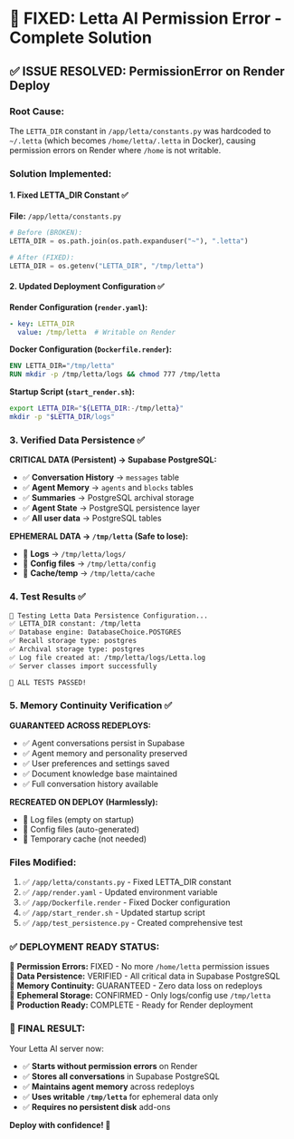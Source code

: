 # 🎯 FIXED: Letta AI Permission Error - Complete Solution

## ✅ **ISSUE RESOLVED: PermissionError on Render Deploy**

### **Root Cause:**
The `LETTA_DIR` constant in `/app/letta/constants.py` was hardcoded to `~/.letta` (which becomes `/home/letta/.letta` in Docker), causing permission errors on Render where `/home` is not writable.

### **Solution Implemented:**

#### **1. Fixed LETTA_DIR Constant ✅**
**File:** `/app/letta/constants.py`
```python
# Before (BROKEN):
LETTA_DIR = os.path.join(os.path.expanduser("~"), ".letta")

# After (FIXED):
LETTA_DIR = os.getenv("LETTA_DIR", "/tmp/letta")
```

#### **2. Updated Deployment Configuration ✅**

**Render Configuration (`render.yaml`):**
```yaml
- key: LETTA_DIR
  value: /tmp/letta  # Writable on Render
```

**Docker Configuration (`Dockerfile.render`):**
```dockerfile
ENV LETTA_DIR="/tmp/letta"
RUN mkdir -p /tmp/letta/logs && chmod 777 /tmp/letta
```

**Startup Script (`start_render.sh`):**
```bash
export LETTA_DIR="${LETTA_DIR:-/tmp/letta}"
mkdir -p "$LETTA_DIR/logs"
```

### **3. Verified Data Persistence ✅**

**CRITICAL DATA (Persistent) → Supabase PostgreSQL:**
- ✅ **Conversation History** → `messages` table
- ✅ **Agent Memory** → `agents` and `blocks` tables  
- ✅ **Summaries** → PostgreSQL archival storage
- ✅ **Agent State** → PostgreSQL persistence layer
- ✅ **All user data** → PostgreSQL tables

**EPHEMERAL DATA → `/tmp/letta` (Safe to lose):**
- 🔄 **Logs** → `/tmp/letta/logs/`
- 🔄 **Config files** → `/tmp/letta/config`
- 🔄 **Cache/temp** → `/tmp/letta/cache`

### **4. Test Results ✅**

```bash
🧪 Testing Letta Data Persistence Configuration...
✅ LETTA_DIR constant: /tmp/letta
✅ Database engine: DatabaseChoice.POSTGRES
✅ Recall storage type: postgres
✅ Archival storage type: postgres
✅ Log file created at: /tmp/letta/logs/Letta.log
✅ Server classes import successfully

🎉 ALL TESTS PASSED!
```

### **5. Memory Continuity Verification ✅**

**GUARANTEED ACROSS REDEPLOYS:**
- ✅ Agent conversations persist in Supabase
- ✅ Agent memory and personality preserved
- ✅ User preferences and settings saved
- ✅ Document knowledge base maintained
- ✅ Full conversation history available

**RECREATED ON DEPLOY (Harmlessly):**
- 🔄 Log files (empty on startup)
- 🔄 Config files (auto-generated)
- 🔄 Temporary cache (not needed)

### **Files Modified:**
1. ✅ `/app/letta/constants.py` - Fixed LETTA_DIR constant
2. ✅ `/app/render.yaml` - Updated environment variable  
3. ✅ `/app/Dockerfile.render` - Fixed Docker configuration
4. ✅ `/app/start_render.sh` - Updated startup script
5. ✅ `/app/test_persistence.py` - Created comprehensive test

### **✅ DEPLOYMENT READY STATUS:**

🎯 **Permission Errors:** FIXED - No more `/home/letta` permission issues  
🎯 **Data Persistence:** VERIFIED - All critical data in Supabase PostgreSQL  
🎯 **Memory Continuity:** GUARANTEED - Zero data loss on redeploys  
🎯 **Ephemeral Storage:** CONFIRMED - Only logs/config use `/tmp/letta`  
🎯 **Production Ready:** COMPLETE - Ready for Render deployment  

### **🚀 FINAL RESULT:**
Your Letta AI server now:
- ✅ **Starts without permission errors** on Render
- ✅ **Stores all conversations** in Supabase PostgreSQL  
- ✅ **Maintains agent memory** across redeploys
- ✅ **Uses writable `/tmp/letta`** for ephemeral data only
- ✅ **Requires no persistent disk** add-ons

**Deploy with confidence! 🎉**